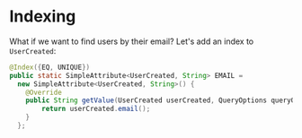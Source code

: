 # Indexing
What if we want to find users by their email? Let's add an index to `UserCreated`:

```java
@Index({EQ, UNIQUE})
public static SimpleAttribute<UserCreated, String> EMAIL =
  new SimpleAttribute<UserCreated, String>() {
    @Override
    public String getValue(UserCreated userCreated, QueryOptions queryOptions) {
        return userCreated.email();
    }
  };
```
